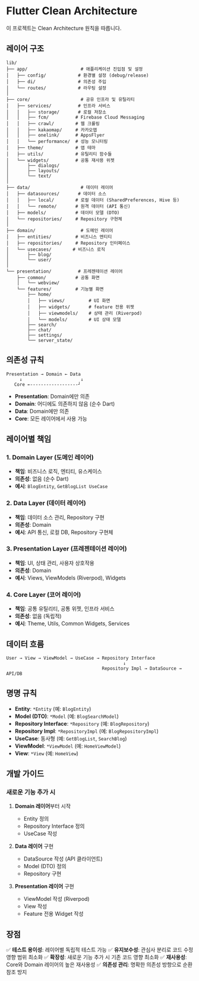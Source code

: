 # Flutter Clean Architecture

이 프로젝트는 Clean Architecture 원칙을 따릅니다.

## 레이어 구조

```
lib/
├── app/                    # 애플리케이션 진입점 및 설정
│   ├── config/            # 환경별 설정 (debug/release)
│   ├── di/                # 의존성 주입
│   └── routes/            # 라우팅 설정
│
├── core/                   # 공유 인프라 및 유틸리티
│   ├── services/          # 인프라 서비스
│   │   ├── storage/       # 로컬 저장소
│   │   ├── fcm/          # Firebase Cloud Messaging
│   │   ├── crawl/        # 웹 크롤링
│   │   ├── kakaomap/     # 카카오맵
│   │   ├── onelink/      # AppsFlyer
│   │   └── performance/  # 성능 모니터링
│   ├── theme/            # 앱 테마
│   ├── utils/            # 유틸리티 함수들
│   └── widgets/          # 공통 재사용 위젯
│       ├── dialogs/
│       ├── layouts/
│       └── text/
│
├── data/                   # 데이터 레이어
│   ├── datasources/       # 데이터 소스
│   │   ├── local/        # 로컬 데이터 (SharedPreferences, Hive 등)
│   │   └── remote/       # 원격 데이터 (API 통신)
│   ├── models/           # 데이터 모델 (DTO)
│   └── repositories/     # Repository 구현체
│
├── domain/                 # 도메인 레이어
│   ├── entities/         # 비즈니스 엔티티
│   ├── repositories/     # Repository 인터페이스
│   └── usecases/        # 비즈니스 로직
│       ├── blog/
│       └── user/
│
└── presentation/          # 프레젠테이션 레이어
    ├── common/           # 공통 화면
    │   └── webview/
    └── features/         # 기능별 화면
        ├── home/
        │   ├── views/         # UI 화면
        │   ├── widgets/       # feature 전용 위젯
        │   ├── viewmodels/    # 상태 관리 (Riverpod)
        │   └── models/        # UI 상태 모델
        ├── search/
        ├── chat/
        ├── settings/
        └── server_state/
```

## 의존성 규칙

```
Presentation → Domain ← Data
     ↓                      ↓
   Core ←------------------┘
```

- **Presentation**: Domain에만 의존
- **Domain**: 어디에도 의존하지 않음 (순수 Dart)
- **Data**: Domain에만 의존
- **Core**: 모든 레이어에서 사용 가능

## 레이어별 책임

### 1. Domain Layer (도메인 레이어)
- **책임**: 비즈니스 로직, 엔티티, 유스케이스
- **의존성**: 없음 (순수 Dart)
- **예시**: `BlogEntity`, `GetBlogList UseCase`

### 2. Data Layer (데이터 레이어)
- **책임**: 데이터 소스 관리, Repository 구현
- **의존성**: Domain
- **예시**: API 통신, 로컬 DB, Repository 구현체

### 3. Presentation Layer (프레젠테이션 레이어)
- **책임**: UI, 상태 관리, 사용자 상호작용
- **의존성**: Domain
- **예시**: Views, ViewModels (Riverpod), Widgets

### 4. Core Layer (코어 레이어)
- **책임**: 공통 유틸리티, 공통 위젯, 인프라 서비스
- **의존성**: 없음 (독립적)
- **예시**: Theme, Utils, Common Widgets, Services

## 데이터 흐름

```
User → View → ViewModel → UseCase → Repository Interface
                                            ↓
                                    Repository Impl → DataSource → API/DB
```

## 명명 규칙

- **Entity**: `*Entity` (예: `BlogEntity`)
- **Model (DTO)**: `*Model` (예: `BlogSearchModel`)
- **Repository Interface**: `*Repository` (예: `BlogRepository`)
- **Repository Impl**: `*RepositoryImpl` (예: `BlogRepositoryImpl`)
- **UseCase**: 동사형 (예: `GetBlogList`, `SearchBlog`)
- **ViewModel**: `*ViewModel` (예: `HomeViewModel`)
- **View**: `*View` (예: `HomeView`)

## 개발 가이드

### 새로운 기능 추가 시

1. **Domain 레이어**부터 시작
   - Entity 정의
   - Repository Interface 정의
   - UseCase 작성

2. **Data 레이어** 구현
   - DataSource 작성 (API 클라이언트)
   - Model (DTO) 정의
   - Repository 구현

3. **Presentation 레이어** 구현
   - ViewModel 작성 (Riverpod)
   - View 작성
   - Feature 전용 Widget 작성

## 장점

✅ **테스트 용이성**: 레이어별 독립적 테스트 가능
✅ **유지보수성**: 관심사 분리로 코드 수정 영향 범위 최소화
✅ **확장성**: 새로운 기능 추가 시 기존 코드 영향 최소화
✅ **재사용성**: Core와 Domain 레이어의 높은 재사용성
✅ **의존성 관리**: 명확한 의존성 방향으로 순환 참조 방지
